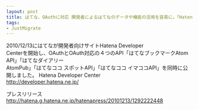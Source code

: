 ```yaml
---
layout: post
title: はてな、OAuthに対応 開発者によるはてなのデータや機能の活用を容易に。「Hatena Developer Center」を公開
tags:
- JustMigrate
---
```

2010/12/13にはてなが開発者向けサイトHatena Developer <br/>Centerを開始し、OAuthとOAuth対応の４つのAPI「はてなブックマークAtom API」「はてなダイアリー <br/>AtomPub」「はてなココ スポットAPI」「はてなココ イマココAPI」を同時に公開しました。  Hatena Developer Center <br/><a href="http://developer.hatena.ne.jp/"><a href="http://developer.hatena.ne.jp/">http://developer.hatena.ne.jp/</a></a> <p></p> プレスリリース <br/><a href="http://hatena.g.hatena.ne.jp/hatenapress/20101213/1292222448"><a href="http://hatena.g.hatena.ne.jp/hatenapress/20101213/1292222448">http://hatena.g.hatena.ne.jp/hatenapress/20101213/1292222448</a></a>
